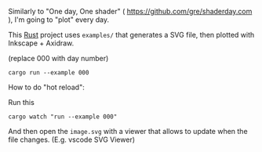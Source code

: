Similarly to "One day, One shader" ( https://github.com/gre/shaderday.com ), I'm going to "plot" every day.

This [Rust](https://www.rust-lang.org/) project uses `examples/` that generates a SVG file, then plotted with Inkscape + Axidraw.

(replace 000 with day number)

```
cargo run --example 000
```

How to do "hot reload":

Run this

```
cargo watch "run --example 000"
```

And then open the `image.svg` with a viewer that allows to update when the file changes. (E.g. vscode SVG Viewer)

